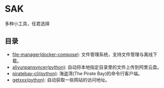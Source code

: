 # SAK

多种小工具，任君选择

## 目录

* [file-manager(docker-compose)](file-manager/docker-compose.yml): 文件管理系统，支持文件管理与离线下载。
* [aliyunpansyncer(python)](aliyunpansyncer.py): 自动将本地指定目录里的文件上传到阿里云盘。
* [piratebay-cli(python)](piratebay-cli.py): 海盗湾(The Pirate Bay)的命令行客户端。
* [getxxx(python)](getxxx.py): 自动获取一些网站的访问地址。
